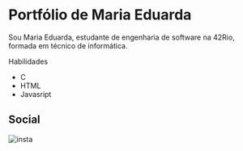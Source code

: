 # Portfólio de Maria Eduarda

Sou Maria Eduarda, estudante de engenharia de software na 42Rio, formada em técnico de informática.

Habilidades
- C
- HTML
- Javasript

## Social
![insta](https://https://media0.giphy.com/media/3o6EhUklaKCjFXxkL6/giphy.webp?cid=ecf05e475mk276l6owjro5accz0gdpo08x916wafsz2nwh1r&rid=giphy.webp&ct=gjpg)
